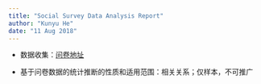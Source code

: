 ```yaml
---
title: "Social Survey Data Analysis Report"
author: "Kunyu He"
date: "11 Aug 2018"
---
```


* 数据收集：[问卷地址](https://www.wjx.cn/m/24473165.aspx)

* 基于问卷数据的统计推断的性质和适用范围：相关关系；仅样本，不可推广
